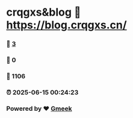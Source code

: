 # crqgxs&blog :link: https://blog.crqgxs.cn/ 
### :page_facing_up: [3](https://blog.crqgxs.cn//tag.html) 
### :speech_balloon: 0 
### :hibiscus: 1106 
### :alarm_clock: 2025-06-15 00:24:23 
### Powered by :heart: [Gmeek](https://github.com/Meekdai/Gmeek)
